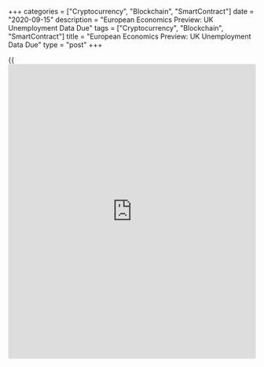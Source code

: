 +++
categories = ["Cryptocurrency", "Blockchain", "SmartContract"]
date = "2020-09-15"
description = "European Economics Preview: UK Unemployment Data Due"
tags = ["Cryptocurrency", "Blockchain", "SmartContract"]
title = "European Economics Preview: UK Unemployment Data Due"
type = "post"
+++

{{<iframe id="large-banner" src="https://www.bounty.group/#slide=19.0" width="100%" height="600" scrolling="no" style="border: 0px solid rgb(216, 221, 230); border-radius: 3px;">}}

Unemployment from the UK and economic sentiment from Germany are due on
Tuesday, headlining a busy day for the European economic [news](https://www.letsplayfx.com/blog/forex-news-website/).

At 2.00 am ET, the Office for National Statistics releases UK labor
market statistics. The jobless rate is forecast to rise to 4.1 percent
in July from 3.9 percent in June.

In the meantime, foreign trade figures are due from Statistics Norway.

At 2.45 am ET, France's statistical office Insee is set to publish final
consumer prices for August. According to preliminary estimate, inflation
rose to 0.2 percent from 0.8 percent in July.

At 3.30 am ET, Statistics Sweden releases unemployment data for August.
Economists forecast the jobless rate to rise to 9.8 percent from 8.9
percent in July.

At 4.00 am ET, Italy's Istat is scheduled to publish final consumer
prices for August. The statistical office is set to confirm 0.5 percent
annual fall in consumer prices.

At 5.00 am ET, Germany's ZEW economic confidence survey data is due. The
economic sentiment index is seen falling to 69.8 in September from 71.5
in August.

For comments and feedback [contact](https://www.playgroundfx.com/contact/): editorial@rtt[news](https://www.letsplayfx.com/blog/forex-news-website/).com

[Business News][1]

   1. www.rtt[news](https://www.letsplayfx.com/blog/forex-news-website/).com/Content/Business.aspx